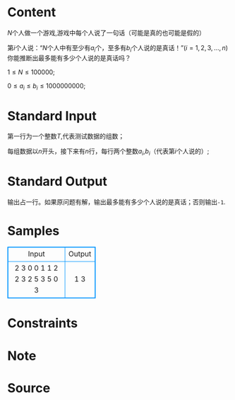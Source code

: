 
# Content

$N$个人做一个游戏,游戏中每个人说了一句话（可能是真的也可能是假的）

第$i$个人说：“$N$个人中有至少有$a_i$个，至多有$b_i$个人说的是真话！”($i = 1, 2, 3,\ldots , n$)你能推断出最多能有多少个人说的是真话吗？

$1\leq N\leq 100000$;

$0\leq a_i\leq b_i\leq 1000000000$;

# Standard Input

第一行为一个整数$T$,代表测试数据的组数；

每组数据以$n$开头，接下来有$n$行，每行两个整数$a_i$,$b_i$（代表第$i$个人说的）;

# Standard Output

输出占一行。如果原问题有解，输出最多能有多少个人说的是真话；否则输出`-1`.

# Samples

<style>
        table,table tr th, table tr td { border:1px solid #0094ff; }
        table { width: 200px; min-height: 25px; line-height: 25px; text-align: center; border-collapse: collapse;}   
    </style>
<table>
	<tr>
		<td>Input</td>
		<td>Output</td>
	</tr>
<tr><td>2
3
0 0
1 1
2 2
3
2 5
3 5
0 3</td><td>1
3</td></tr></table>


# Constraints



# Note



# Source


